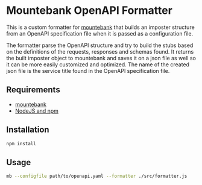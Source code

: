 # Mountebank OpenAPI Formatter

This is a custom formatter for [mountebank](https://github.com/bbyars/mountebank) that builds an imposter structure from an OpenAPI specification file when it is passed as a configuration file.

The formatter parse the OpenAPI structure and try to build the stubs based on the definitions of the requests, responses and schemas found. It returns the built imposter object to mountebank and saves it on a json file as well so it can be more easily customized and optimized. The name of the created json file is the service title found in the OpenAPI specification file.

## Requirements

- [mountebank](http://www.mbtest.org)
- [NodeJS and npm](https://www.nodejs.org)

## Installation
````bash
npm install
````

## Usage
````bash
mb --configfile path/to/openapi.yaml --formatter ./src/formatter.js
````
